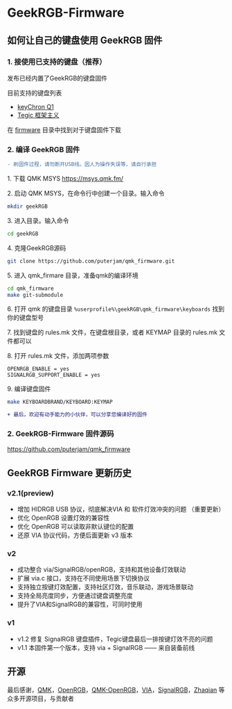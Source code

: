 # GeekRGB-Firmware

## 如何让自己的键盘使用 GeekRGB 固件

### 1. 接使用已支持的键盘（推荐）
发布已经内置了GeekRGB的键盘固件

目前支持的键盘列表

* [keyChron Q1](firmware/keychron/Q1/)
* [Tegic 框架主义](firmware/melgeek/tegic/)

在 [firmware](firmware) 目录中找到对于键盘固件下载

### 2. 编译 GeekRGB 固件
```diff
- 刷固件过程，请勿断开USB线。因人为操作失误等，请自行承担
```

1. 下载 QMK MSYS https://msys.qmk.fm/

2. 启动 QMK MSYS，在命令行中创建一个目录。输入命令 
```Bash
mkdir geekRGB
```

3. 进入目录。输入命令
 ```Bash
cd geekRGB
```

4. 克隆GeekRGB源码 
```Bash
git clone https://github.com/puterjam/qmk_firmware.git
```

5. 进入 qmk_firmare 目录，准备qmk的编译环境
 ```Bash
 cd qmk_firmware
 make git-submodule
 ```

6. 打开 qmk 的键盘目录 `%userprofile%\geekRGB\qmk_firmware\keyboards` 找到你的键盘型号

7. 找到键盘的 rules.mk 文件，在键盘根目录，或者 KEYMAP 目录的 rules.mk 文件都可以

8. 打开 rules.mk 文件，添加两项参数
```
OPENRGB_ENABLE = yes
SIGNALRGB_SUPPORT_ENABLE = yes
```
9. 编译键盘固件
```Bash
make KEYBOARDBRAND/KEYBOARD:KEYMAP
```

```diff
+ 最后，欢迎有动手能力的小伙伴，可以分享您编译好的固件
```

### 2. GeekRGB-Firmware 固件源码
https://github.com/puterjam/qmk_firmware

## GeekRGB Firmware 更新历史
### v2.1(preview)
* 增加 HIDRGB USB 协议，彻底解决VIA 和 软件灯效冲突的问题 （重要更新）
* 优化 OpenRGB 设置灯效的兼容性
* 优化 OpenRGB 可以读取非默认键位的配置
* 还原 VIA 协议代码，方便后面更新 v3 版本

### v2
* 成功整合 via/SignalRGB/openRGB，支持和其他设备灯效联动
* 扩展 via.c 接口，支持在不同使用场景下切换协议
* 支持独立按键灯效配置，支持社区灯效，音乐联动，游戏场景联动
* 支持全局亮度同步，方便通过键盘调整亮度
* 提升了VIA和SignalRGB的兼容性，可同时使用

### v1
* v1.2 修复 SignalRGB 键盘插件，Tegic键盘最后一排按键灯效不亮的问题
* v1.1 本固件第一个版本，支持 via + SignalRGB —— 来自装备前线

## 开源
最后感谢，[QMK](https://qmk.fm/zh-cn/)，[OpenRGB](https://gitlab.com/CalcProgrammer1/OpenRGB)，[QMK-OpenRGB](https://github.com/Kasper24/QMK-OpenRGB)，[VIA](https://github.com/the-via)，[SignalRGB](https://gitlab.com/signalrgb/qmk_firmware)，[Zhaqian](https://github.com/zhaqian12) 等众多开源项目，与贡献者